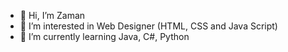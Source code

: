 - 👋 Hi, I’m Zaman
- 👀 I’m interested in Web Designer (HTML, CSS and Java Script)
- 🌱 I’m currently learning Java, C#, Python


<!---
Zaman1753/Zaman1753 is a ✨ special ✨ repository because its `README.md` (this file) appears on your GitHub profile.
You can click the Preview link to take a look at your changes.
--->
